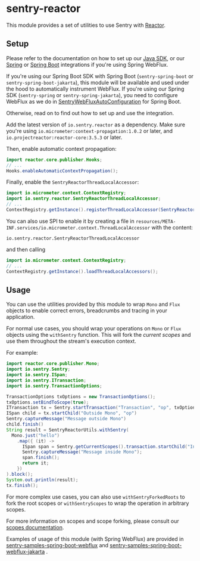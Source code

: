 # sentry-reactor

This module provides a set of utilities to use Sentry with [Reactor](https://projectreactor.io/).

## Setup

Please refer to the documentation on how to set up our [Java SDK](https://docs.sentry.io/platforms/java/),
or our [Spring](https://docs.sentry.io/platforms/java/guides/spring/) 
or [Spring Boot](https://docs.sentry.io/platforms/java/guides/spring-boot/) integrations if you're using Spring WebFlux.

If you're using our Spring Boot SDK with Spring Boot (`sentry-spring-boot` or `sentry-spring-boot-jakarta`), this module will be available and used under the hood to automatically instrument WebFlux.
If you're using our Spring SDK (`sentry-spring` or `sentry-spring-jakarta`), you need to configure WebFlux as we do in [SentryWebFluxAutoConfiguration](https://github.com/getsentry/sentry-java/blob/a5098280b52aec28c71c150e286b5c937767634d/sentry-spring-boot-jakarta/src/main/java/io/sentry/spring/boot/jakarta/SentryWebfluxAutoConfiguration.java) for Spring Boot.

Otherwise, read on to find out how to set up and use the integration.

Add the latest version of `io.sentry.reactor` as a dependency. 
Make sure you're using `io.micrometer:context-propagation:1.0.2` or later, and `io.projectreactor:reactor-core:3.5.3` or later.

Then, enable automatic context propagation:
```java
import reactor.core.publisher.Hooks;
// ...
Hooks.enableAutomaticContextPropagation();
```

Finally, enable the `SentryReactorThreadLocalAccessor`:
```java
import io.micrometer.context.ContextRegistry;
import io.sentry.reactor.SentryReactorThreadLocalAccessor;
// ...
ContextRegistry.getInstance().registerThreadLocalAccessor(SentryReactorThreadLocalAccessor());
```

You can also use SPI to enable it by creating a file in `resources/META-INF.services/io.micrometer.context.ThreadLocalAccessor` with the content:
```
io.sentry.reactor.SentryReactorThreadLocalAccessor
```
and then calling
```java
import io.micrometer.context.ContextRegistry;
// ...
ContextRegistry.getInstance().loadThreadLocalAccessors();
```

## Usage

You can use the utilities provided by this module to wrap `Mono` and `Flux` objects to enable correct errors, breadcrumbs and tracing in your application.

For normal use cases, you should wrap your operations on `Mono` or `Flux` objects using the `withSentry` function.
This will fork the *current scopes* and use them throughout the stream's execution context.

For example:
```java
import reactor.core.publisher.Mono;
import io.sentry.Sentry;
import io.sentry.ISpan;
import io.sentry.ITransaction;
import io.sentry.TransactionOptions; 

TransactionOptions txOptions = new TransactionOptions();
txOptions.setBindToScope(true);
ITransaction tx = Sentry.startTransaction("Transaction", "op", txOptions);
ISpan child = tx.startChild("Outside Mono", "op")
Sentry.captureMessage("Message outside Mono")
child.finish()
String result = SentryReactorUtils.withSentry(
  Mono.just("hello")
    .map({ (it) ->
      ISpan span = Sentry.getCurrentScopes().transaction.startChild("Inside Mono", "map");
      Sentry.captureMessage("Message inside Mono");
      span.finish();
      return it;
    })
).block();
System.out.println(result);
tx.finish();
```

For more complex use cases, you can also use `withSentryForkedRoots` to fork the root scopes or `withSentryScopes` to wrap the operation in arbitrary scopes.

For more information on scopes and scope forking, please consult our [scopes documentation](https://docs.sentry.io/platforms/java/enriching-events/scopes).

Examples of usage of this module (with Spring WebFlux) are provided in 
[sentry-samples-spring-boot-webflux](https://github.com/getsentry/sentry-java/tree/main/sentry-samples/sentry-samples-spring-boot-webflux)
and
[sentry-samples-spring-boot-webflux-jakarta](https://github.com/getsentry/sentry-java/tree/main/sentry-samples/sentry-samples-spring-boot-webflux-jakarta)
.
